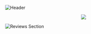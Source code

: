 ![Header](https://user-images.githubusercontent.com/65062119/189495513-bed67ec9-1d01-448d-8d74-b9aa54655956.png)
<div align="center">
  <a href="#"><img src="https://user-images.githubusercontent.com/65062119/187359585-621c5637-6e39-4052-8451-d790f19006bf.png"></img></a>
</div>

![Reviews Section](https://user-images.githubusercontent.com/65062119/189495522-8904bc7f-647d-44be-a571-d05b504edc40.png)
